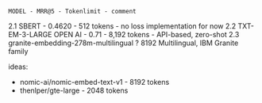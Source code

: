     MODEL - MRR@5 - Tokenlimit - comment

2.1 SBERT - 0.4620 - 512 tokens - no loss implementation for now
2.2 TXT-EM-3-LARGE OPEN AI - 0.71 - 8,192 tokens - API-based, zero-shot
2.3 granite-embedding-278m-multilingual	?	8192	Multilingual, IBM Granite family


ideas:
- nomic-ai/nomic-embed-text-v1 - 8192 tokens
- thenlper/gte-large - 2048 tokens 


